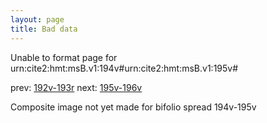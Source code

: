 ```yaml
---
layout: page
title: Bad data
---
```


Unable to format page for urn:cite2:hmt:msB.v1:194v#urn:cite2:hmt:msB.v1:195v#

prev: [192v-193r](../192v-193r/) next: [195v-196v](../195v-196v/)

Composite image not yet made for bifolio spread 194v-195v

